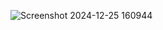![Screenshot 2024-12-25 160944](https://github.com/user-attachments/assets/6c325f7a-7114-490c-90f6-f1ee1b53bbb6)

